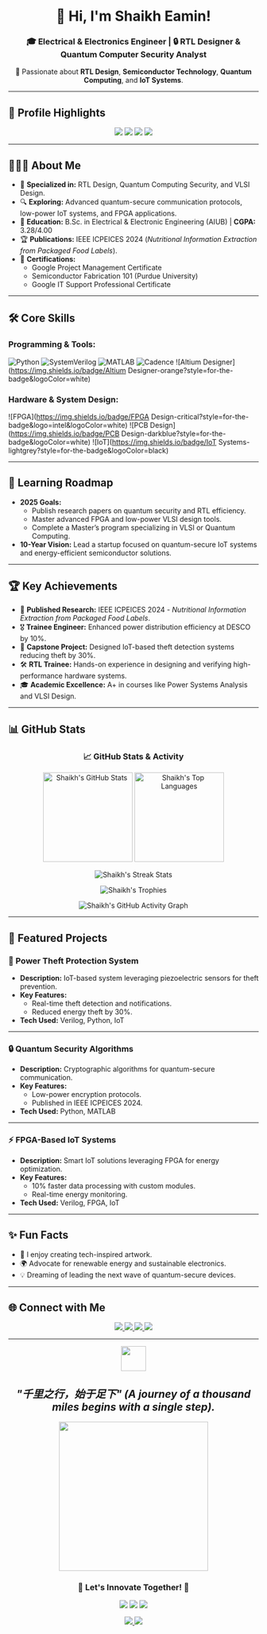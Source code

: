 <div align="center">
  <h1>👋 Hi, I'm Shaikh Eamin!</h1>
  <h3>🎓 Electrical & Electronics Engineer | 🔒 RTL Designer & Quantum Computer Security Analyst</h3>
  <p>🔬 Passionate about <strong>RTL Design</strong>, <strong>Semiconductor Technology</strong>, <strong>Quantum Computing</strong>, and <strong>IoT Systems</strong>.</p>
</div>

---

## 🏅 **Profile Highlights**

<div align="center">
  <img src="https://img.shields.io/badge/RTL Design-Specialist-blue?style=for-the-badge&logo=verilog&logoColor=white" />
  <img src="https://img.shields.io/badge/Quantum Security-Analyst-red?style=for-the-badge&logo=quantum-computing" />
  <img src="https://img.shields.io/badge/VLSI Technology-Enthusiast-green?style=for-the-badge&logo=semiconductor-manufacturing" />
  <img src="https://img.shields.io/badge/IoT Systems-Innovator-orange?style=for-the-badge&logo=iot" />
</div>

---

## 👨🏼‍🔬 **About Me**

- 🌟 **Specialized in:** RTL Design, Quantum Computing Security, and VLSI Design.  
- 🔍 **Exploring:** Advanced quantum-secure communication protocols, low-power IoT systems, and FPGA applications.  
- 🏫 **Education:** B.Sc. in Electrical & Electronic Engineering (AIUB) | **CGPA:** 3.28/4.00  
- 🏆 **Publications:** IEEE ICPEICES 2024 (*Nutritional Information Extraction from Packaged Food Labels*).  
- 📜 **Certifications:**  
  - Google Project Management Certificate  
  - Semiconductor Fabrication 101 (Purdue University)  
  - Google IT Support Professional Certificate  

---

## 🛠️ **Core Skills**

### Programming & Tools:
![Python](https://img.shields.io/badge/Python-blue?style=for-the-badge&logo=python&logoColor=white)
![SystemVerilog](https://img.shields.io/badge/SystemVerilog-green?style=for-the-badge&logoColor=white)
![MATLAB](https://img.shields.io/badge/MATLAB-yellow?style=for-the-badge&logo=mathworks&logoColor=white)
![Cadence](https://img.shields.io/badge/Cadence-blueviolet?style=for-the-badge&logoColor=white)
![Altium Designer](https://img.shields.io/badge/Altium Designer-orange?style=for-the-badge&logoColor=white)

### Hardware & System Design:
![FPGA](https://img.shields.io/badge/FPGA Design-critical?style=for-the-badge&logo=intel&logoColor=white)
![PCB Design](https://img.shields.io/badge/PCB Design-darkblue?style=for-the-badge&logoColor=white)
![IoT](https://img.shields.io/badge/IoT Systems-lightgrey?style=for-the-badge&logoColor=black)

---

## 📂 **Learning Roadmap**

- **2025 Goals:**
  - Publish research papers on quantum security and RTL efficiency.
  - Master advanced FPGA and low-power VLSI design tools.  
  - Complete a Master’s program specializing in VLSI or Quantum Computing.  
- **10-Year Vision:** Lead a startup focused on quantum-secure IoT systems and energy-efficient semiconductor solutions.

---

## 🏆 **Key Achievements**

- 🥇 **Published Research:** IEEE ICPEICES 2024 - *Nutritional Information Extraction from Packaged Food Labels*.  
- 🎖️ **Trainee Engineer:** Enhanced power distribution efficiency at DESCO by 10%.  
- 🔬 **Capstone Project:** Designed IoT-based theft detection systems reducing theft by 30%.  
- 🛠️ **RTL Trainee:** Hands-on experience in designing and verifying high-performance hardware systems.  
- 🎓 **Academic Excellence:** A+ in courses like Power Systems Analysis and VLSI Design.

---

## 📊 **GitHub Stats**

<div align="center">
  <h3>📈 GitHub Stats & Activity</h3>
  
  <p>
    <img height="180em" src="https://github-readme-stats.vercel.app/api?username=ShaikhEamin&show_icons=true&theme=radical" alt="Shaikh's GitHub Stats" />
    <img height="180em" src="https://github-readme-stats.vercel.app/api/top-langs/?username=ShaikhEamin&layout=compact&theme=radical&langs_count=10" alt="Shaikh's Top Languages" />
  </p>

  <p>
    <img src="https://streak-stats.demolab.com?user=ShaikhEamin&theme=radical&hide_border=true&date_format=M%20j%5B%2C%20Y%5D" alt="Shaikh's Streak Stats" />
  </p>

  <p>
    <img src="https://github-profile-trophy.vercel.app/?username=ShaikhEamin&theme=radical&no-frame=true&row=1&column=7&margin-w=15" alt="Shaikh's Trophies" />
  </p>

  <p>
    <img src="https://github-readme-activity-graph.vercel.app/graph?username=ShaikhEamin&theme=radical&hide_border=true" alt="Shaikh's GitHub Activity Graph" />
  </p>
</div>

---

## 📝 **Featured Projects**

### **🚀 Power Theft Protection System**  
- **Description:** IoT-based system leveraging piezoelectric sensors for theft prevention.  
- **Key Features:**  
  - Real-time theft detection and notifications.  
  - Reduced energy theft by 30%.  
- **Tech Used:** Verilog, Python, IoT  

---

### **🔒 Quantum Security Algorithms**  
- **Description:** Cryptographic algorithms for quantum-secure communication.  
- **Key Features:**  
  - Low-power encryption protocols.  
  - Published in IEEE ICPEICES 2024.  
- **Tech Used:** Python, MATLAB  

---

### **⚡ FPGA-Based IoT Systems**  
- **Description:** Smart IoT solutions leveraging FPGA for energy optimization.  
- **Key Features:**  
  - 10% faster data processing with custom modules.  
  - Real-time energy monitoring.  
- **Tech Used:** Verilog, FPGA, IoT  

---

## ✨ **Fun Facts**

- 🎨 I enjoy creating tech-inspired artwork.  
- 🌍 Advocate for renewable energy and sustainable electronics.  
- 💡 Dreaming of leading the next wave of quantum-secure devices.  

---

## 🌐 **Connect with Me**

<div align="center">
  <a href="mailto:Eamineee19@gmail.com">
    <img src="https://img.shields.io/badge/Email-Eamineee19@gmail.com-D14836?style=for-the-badge&logo=gmail&logoColor=white" />
  </a>
  <a href="https://www.linkedin.com/in/shaikh-eamin/">
    <img src="https://img.shields.io/badge/LinkedIn-Shaikh%20Eamin-0A66C2?style=for-the-badge&logo=linkedin&logoColor=white" />
  </a>
  <a href="https://github.com/ShaikhEamin">
    <img src="https://img.shields.io/badge/GitHub-ShaikhEamin-181717?style=for-the-badge&logo=github&logoColor=white" />
  </a>
  <a href="https://wa.me/8801980126253">
    <img src="https://img.shields.io/badge/WhatsApp-Contact%20Me-25D366?style=for-the-badge&logo=whatsapp&logoColor=white" />
  </a>
</div>

---

<div align="center">
  <img src="https://media.giphy.com/media/hvRJCLFzcasrR4ia7z/giphy.gif" width="50">
  <i><h2>"千里之行，始于足下" (A journey of a thousand miles begins with a single step).</h2></i>
  
  <img src="https://media.giphy.com/media/dy2RaYdX7GzVzvh1Zi/giphy.gif" width="300">
  
  <h3>🌟 <strong>Let's Innovate Together!</strong> 🌟</h3>
  
  <p>
    <img src="https://img.shields.io/badge/-Quantum%20Computing-blueviolet?style=for-the-badge&logo=quantum-computing&logoColor=white">
    <img src="https://img.shields.io/badge/-VLSI%20Design-critical?style=for-the-badge&logo=semiconductor-manufacturing&logoColor=white">
    <img src="https://img.shields.io/badge/-RTL%20Design-blue?style=for-the-badge&logo=verilog&logoColor=white">
  </p>
  
  <p align="center">
    <a href="#connect-with-me">
      <img src="https://img.shields.io/badge/Connect%20With%20Me-LinkedIn-blue?style=for-the-badge&logo=linkedin">
    </a>
    <a href="#featured-projects">
      <img src="https://img.shields.io/badge/Check%20My%20Projects-GitHub-black?style=for-the-badge&logo=github">
    </a>
  </p>
</div>


